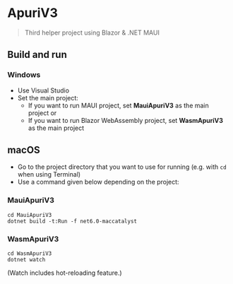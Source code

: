 # ApuriV3

> Third helper project using Blazor & .NET MAUI

## Build and run

### Windows

- Use Visual Studio
- Set the main project:
    - If you want to run MAUI project, set **MauiApuriV3** as the main project or 
    - If you want to run Blazor WebAssembly project, set **WasmApuriV3** as the main project

## macOS

- Go to the project directory that you want to use for running (e.g. with `cd` when using Terminal)
- Use a command given below depending on the project:

### MauiApuriV3

```
cd MauiApuriV3
dotnet build -t:Run -f net6.0-maccatalyst
```

### WasmApuriV3

```
cd WasmApuriV3
dotnet watch
```

(Watch includes hot-reloading feature.)